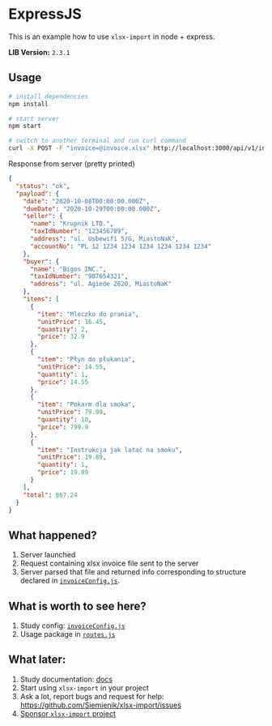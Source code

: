 # ExpressJS

This is an example how to use `xlsx-import` in node + express.

**LIB Version:** `2.3.1`

## Usage

```bash
# install dependencies
npm install

# start server
npm start

# switch to another terminal and run curl command
curl -X POST -F "invoice=@invoice.xlsx" http://localhost:3000/api/v1/invoice/parse
```

Response from server (pretty printed)

```json
{
  "status": "ok",
  "payload": {
    "date": "2020-10-08T00:00:00.000Z",
    "dueDate": "2020-10-29T00:00:00.000Z",
    "seller": {
      "name": "Krupnik LTD.",
      "taxIdNumber": "123456789",
      "address": "ul. Usbewifi 5/G, MiastoNaK",
      "accountNo": "PL 12 1234 1234 1234 1234 1234 1234"
    },
    "buyer": {
      "name": "Bigos INC.",
      "taxIdNumber": "987654321",
      "address": "ul. Agiede 2020, MiastoNaK"
    },
    "items": [
      {
        "item": "Mleczko do prania",
        "unitPrice": 16.45,
        "quantity": 2,
        "price": 32.9
      },
      {
        "item": "Płyn do płukania",
        "unitPrice": 14.55,
        "quantity": 1,
        "price": 14.55
      },
      {
        "item": "Pokarm dla smoka",
        "unitPrice": 79.99,
        "quantity": 10,
        "price": 799.9
      },
      {
        "item": "Instrukcja jak latać na smoku",
        "unitPrice": 19.89,
        "quantity": 1,
        "price": 19.89
      }
    ],
    "total": 867.24
  }
}
```

## What happened?

1. Server launched
2. Request containing xlsx invoice file sent to the server
3. Server parsed that file and returned info corresponding to
structure declared in [`invoiceConfig.js`](routes/invoice/invoiceConfig.js).

## What is worth to see here?

1. Study config: [`invoiceConfig.js`](routes/invoice/invoiceConfig.js)
2. Usage package in [`routes.js`](routes/invoice/routes.js)

## What later:

1. Study documentation: [docs](./../../README.md)
2. Start using `xlsx-import` in your project
3. Ask a lot, report bugs and request for help: https://github.com/Siemienik/xlsx-import/issues
4. [Sponsor `xlsx-import` project](https://github.com/sponsors/Siemienik) 
